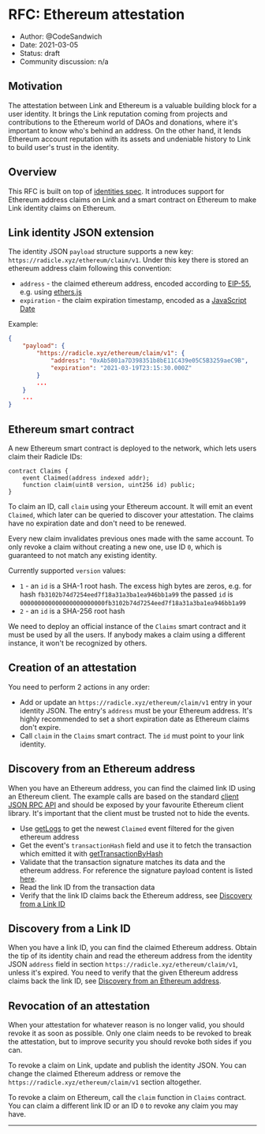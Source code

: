 # RFC: Ethereum attestation

* Author: @CodeSandwich
* Date: 2021-03-05
* Status: draft
* Community discussion: n/a

## Motivation

The attestation between Link and Ethereum is a valuable building block for a user identity.
It brings the Link reputation coming from projects and contributions to the
Ethereum world of DAOs and donations, where it's important to know who's behind an address.
On the other hand, it lends Ethereum account reputation with its assets and undeniable history
to Link to build user's trust in the identity.

## Overview

This RFC is built on top of [identities spec][identities].
It introduces support for Ethereum address claims on Link
and a smart contract on Ethereum to make Link identity claims on Ethereum.

## Link identity JSON extension

The identity JSON `payload` structure supports a new key: `https://radicle.xyz/ethereum/claim/v1`.
Under this key there is stored an ethereum address claim following this convention:

- `address` - the claimed ethereum address, encoded according to [EIP-55][eip-55],
e.g. using [ethers.js][ethers-addr]
- `expiration` - the claim expiration timestamp, encoded as a [JavaScript Date][date]

Example:
```json
{
    "payload": {
        "https://radicle.xyz/ethereum/claim/v1": {
            "address": "0xAb5801a7D398351b8bE11C439e05C5B3259aeC9B",
            "expiration": "2021-03-19T23:15:30.000Z"
        }
        ...
    }
    ...
}
```

## Ethereum smart contract

A new Ethereum smart contract is deployed to the network, which lets users claim their Radicle IDs:

```solidity
contract Claims {
    event Claimed(address indexed addr);
    function claim(uint8 version, uint256 id) public;
}
```

To claim an ID, call `claim` using your Ethereum account.
It will emit an event `Claimed`, which later can be queried to discover your attestation.
The claims have no expiration date and don't need to be renewed.

Every new claim invalidates previous ones made with the same account.
To only revoke a claim without creating a new one, use ID `0`,
which is guaranteed to not match any existing identity.

Currently supported `version` values:
- `1` - an `id` is a SHA-1 root hash. The excess high bytes are zeros, e.g. for hash
`fb3102b74d7254eed7f18a31a3ba1ea946bb1a99` the passed `id` is
`000000000000000000000000fb3102b74d7254eed7f18a31a3ba1ea946bb1a99`
- `2` - an `id` is a SHA-256 root hash

We need to deploy an official instance of the `Claims` smart contract and
it must be used by all the users.
If anybody makes a claim using a different instance, it won't be recognized by others.

## Creation of an attestation

You need to perform 2 actions in any order:
- Add or update an `https://radicle.xyz/ethereum/claim/v1` entry in your identity JSON.
The entry's `address` must be your Ethereum address.
It's highly recommended to set a short expiration date as Ethereum claims don't expire.
- Call `claim` in the `Claims` smart contract. The `id` must point to your link identity.

## Discovery from an Ethereum address

When you have an Ethereum address, you can find the claimed link ID using an Ethereum client.
The example calls are based on the standard [client JSON RPC API][rpc] and should be exposed
by your favourite Ethereum client library.
It's important that the client must be trusted not to hide the events.

- Use [getLogs][rpc-logs] to get the newest `Claimed` event filtered for the given ethereum address
- Get the event's `transactionHash` field and use it to fetch the transaction which emitted it with
[getTransactionByHash][rpc-tx]
- Validate that the transaction signature matches its data and the ethereum address.
For reference the signature payload content is listed [here][rpc-sign].
- Read the link ID from the transaction data
- Verify that the link ID claims back the Ethereum address,
see [Discovery from a Link ID](#discovery-from-a-link-id)

## Discovery from a Link ID

When you have a link ID, you can find the claimed Ethereum address.
Obtain the tip of its identity chain and read the ethereum address from the identity JSON
`address` field in section `https://radicle.xyz/ethereum/claim/v1`, unless it's expired.
You need to verify that the given Ethereum address claims back the link ID,
see [Discovery from an Ethereum address](#discovery-from-an-ethereum-address).

## Revocation of an attestation

When your attestation for whatever reason is no longer valid,
you should revoke it as soon as possible.
Only one claim needs to be revoked to break the attestation,
but to improve security you should revoke both sides if you can.

To revoke a claim on Link, update and publish the identity JSON.
You can change the claimed Ethereum address or remove
the `https://radicle.xyz/ethereum/claim/v1` section altogether.

To revoke a claim on Ethereum, call the `claim` function in `Claims` contract.
You can claim a different link ID or an ID `0` to revoke any claim you may have.

---

[identities]: ../spec/sections/002-identities/index.md
[eip-55]: https://eips.ethereum.org/EIPS/eip-55
[date]: https://developer.mozilla.org/en-US/docs/Web/JavaScript/Reference/Global_Objects/Date/toJSON
[ethers-addr]: https://docs.ethers.io/v5/api/utils/address/
[rpc]: https://eth.wiki/json-rpc/API
[rpc-logs]: https://eth.wiki/json-rpc/API#eth_getlogs
[rpc-tx]: https://eth.wiki/json-rpc/API#eth_gettransactionbyhash
[rpc-sign]: https://eth.wiki/json-rpc/API#eth_signtransaction

